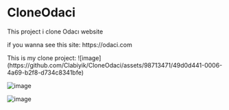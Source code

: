 # CloneOdaci
This project i clone Odacı website
<p>if you wanna see this site: https://odaci.com </p>
This is my clone project:
![image](https://github.com/Clabiyik/CloneOdaci/assets/98713471/49d0d441-0006-4a69-b2f8-d734c8341bfe)

![image](https://github.com/Clabiyik/CloneOdaci/assets/98713471/254e5974-9886-4ff8-a219-5a0581fed614)


![image](https://github.com/Clabiyik/CloneOdaci/assets/98713471/4f91ab14-db28-4e0f-a208-496faeca2ad8)

